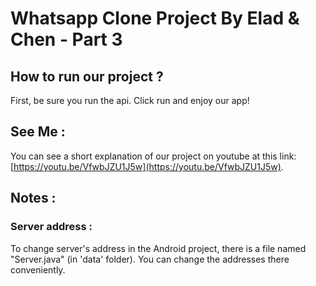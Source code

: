 # Whatsapp Clone Project By Elad & Chen - Part 3

## How to run our project ?

First, be sure you run the api. Click run and enjoy our app!

## See Me :

You can see a short explanation of our project on youtube at this link: [https://youtu.be/VfwbJZU1J5w](https://youtu.be/VfwbJZU1J5w).

## Notes :

### Server address :

To change server's address in the Android project, there is a file named "Server.java" (in 'data' folder).
You can change the addresses there conveniently.
